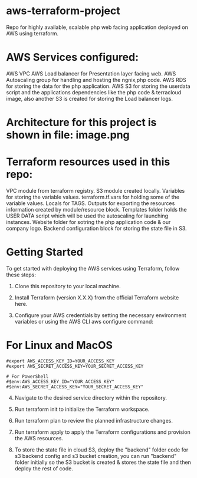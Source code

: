 # aws-terraform-project
Repo for highly available, scalable php web facing application deployed on AWS using terraform.

# AWS Services configured: 
AWS VPC
AWS Load balancer for Presentation layer facing web.
AWS Autoscaling group for handling and hosting the ngnix,php code.
AWS RDS for storing the data for the php application.
AWS S3 for storing the userdata script and the applications dependencies like the php code & terracloud image, also another S3 is created for storing the Load balancer logs.

# Architecture for this project is shown in file: image.png

# Terraform resources used in this repo:
VPC module from terraform registry.
S3 module created locally.
Variables for storing the variable values.
terraform.tf.vars for holding some of the variable values.
Locals for TAGS.
Outputs for exporting the resources information created by module/resource block.
Templates folder holds the USER DATA script which will be used the autoscaling for launching instances.
Website folder for sotring the php application code & our company logo.
Backend configuration block for storing the state file in S3.


# Getting Started
To get started with deploying the AWS services using Terraform, follow these steps:

1) Clone this repository to your local machine.

2) Install Terraform (version X.X.X) from the official Terraform website here.

3) Configure your AWS credentials by setting the necessary environment variables or using the AWS CLI aws configure command:

# For Linux and MacOS
    #export AWS_ACCESS_KEY_ID=YOUR_ACCESS_KEY
    #export AWS_SECRET_ACCESS_KEY=YOUR_SECRET_ACCESS_KEY

    # For PowerShell
    #$env:AWS_ACCESS_KEY_ID="YOUR_ACCESS_KEY"
    #$env:AWS_SECRET_ACCESS_KEY="YOUR_SECRET_ACCESS_KEY"


4) Navigate to the desired service directory within the repository.

5) Run terraform init to initialize the Terraform workspace.

6) Run terraform plan to review the planned infrastructure changes.

7) Run terraform apply to apply the Terraform configurations and provision the AWS resources.

8) To store the state file in cloud S3, deploy the "backend" folder code for s3 backend config and s3 bucket creation, you can run "backend" folder initially so the S3 bucket is created & stores the state file and then deploy the rest of code.